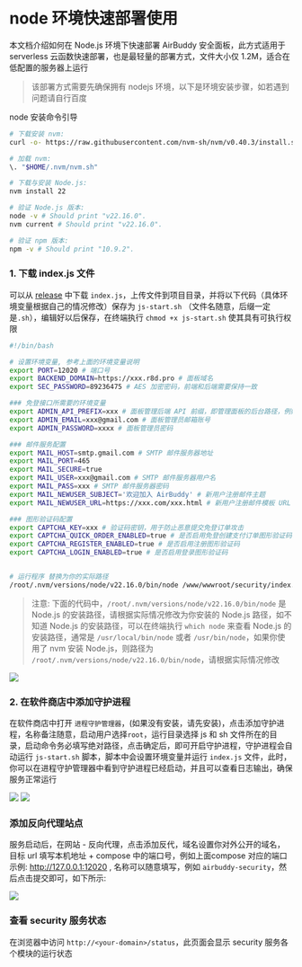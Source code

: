 # node 环境快速部署使用

本文档介绍如何在 Node.js 环境下快速部署 AirBuddy 安全面板，此方式适用于 serverless 云函数快速部署，也是最轻量的部署方式，文件大小仅 1.2M，适合在低配置的服务器上运行

> 该部署方式需要先确保拥有 nodejs 环境，以下是环境安装步骤，如若遇到问题请自行百度

node 安装命令引导
```bash
# 下载安装 nvm:
curl -o- https://raw.githubusercontent.com/nvm-sh/nvm/v0.40.3/install.sh | bash

# 加载 nvm:
\. "$HOME/.nvm/nvm.sh"

# 下载与安装 Node.js:
nvm install 22

# 验证 Node.js 版本:
node -v # Should print "v22.16.0".
nvm current # Should print "v22.16.0".

# 验证 npm 版本:
npm -v # Should print "10.9.2".
```

### 1. 下载 index.js 文件
可以从 [release](https://github.com/dc8683/v2board-service-security/releases) 中下载 `index.js`，上传文件到项目目录，并将以下代码（具体环境变量根据自己的情况修改）保存为 `js-start.sh` （文件名随意，后缀一定是`.sh`），编辑好以后保存，在终端执行 `chmod +x js-start.sh` 使其具有可执行权限

```bash
#!/bin/bash

# 设置环境变量, 参考上面的环境变量说明
export PORT=12020 # 端口号
export BACKEND_DOMAIN=https://xxx.r8d.pro # 面板域名
export SEC_PASSWORD=89236475 # AES 加密密码，前端和后端需要保持一致

### 免登接口所需要的环境变量
export ADMIN_API_PREFIX=xxx # 面板管理后端 API 前缀，即管理面板的后台路径，例如: /5cba3s
export ADMIN_EMAIL=xxx@gmail.com # 面板管理员邮箱账号
export ADMIN_PASSWORD=xxxx # 面板管理员密码

### 邮件服务配置
export MAIL_HOST=smtp.gmail.com # SMTP 邮件服务器地址
export MAIL_PORT=465
export MAIL_SECURE=true
export MAIL_USER=xxx@gmail.com # SMTP 邮件服务器用户名
export MAIL_PASS=xxx # SMTP 邮件服务器密码
export MAIL_NEWUSER_SUBJECT='欢迎加入 AirBuddy' # 新用户注册邮件主题
export MAIL_NEWUSER_URL=https://xxx.com/xxx.html # 新用户注册邮件模板 URL

### 图形验证码配置
export CAPTCHA_KEY=xxx # 验证码密钥，用于防止恶意提交免登订单攻击
export CAPTCHA_QUICK_ORDER_ENABLED=true # 是否启用免登创建支付订单图形验证码
export CAPTCHA_REGISTER_ENABLED=true # 是否启用注册图形验证码
export CAPTCHA_LOGIN_ENABLED=true # 是否启用登录图形验证码


# 运行程序 替换为你的实际路径
/root/.nvm/versions/node/v22.16.0/bin/node /www/wwwroot/security/index.js
```

> 注意: 下面的代码中，`/root/.nvm/versions/node/v22.16.0/bin/node` 是 Node.js 的安装路径，请根据实际情况修改为你安装的 Node.js 路径，如不知道 Node.js 的安装路径，可以在终端执行 `which node` 来查看 Node.js 的安装路径，通常是 `/usr/local/bin/node` 或者 `/usr/bin/node`，如果你使用了 nvm 安装 Node.js，则路径为 `/root/.nvm/versions/node/v22.16.0/bin/node`，请根据实际情况修改

![](https://github.com/dc8683/picx-images-hosting/raw/master/docs/Clipboard---2025-06-19-01.20.51.4cl59rq7a1.webp)

### 2. 在软件商店中添加守护进程
在软件商店中打开 `进程守护管理器`，(如果没有安装，请先安装)，点击添加守护进程，名称备注随意，启动用户选择`root`，运行目录选择 js 和 sh 文件所在的目录，启动命令务必填写绝对路径，点击确定后，即可开启守护进程，守护进程会自动运行 `js-start.sh` 脚本，脚本中会设置环境变量并运行 `index.js` 文件，此时，你可以在进程守护管理器中看到守护进程已经启动，并且可以查看日志输出，确保服务正常运行

![](https://github.com/dc8683/picx-images-hosting/raw/master/docs/Clipboard---2025-06-19-01.23.26.73u7hucbbv.webp)
![](https://github.com/dc8683/picx-images-hosting/raw/master/docs/Clipboard---2025-06-19-01.27.49.2obsckzx3w.webp)

### 添加反向代理站点

服务启动后，在网站 - 反向代理，点击添加反代，域名设置你对外公开的域名，目标 url 填写本机地址 + compose 中的端口号，例如上面compose 对应的端口示例: http://127.0.0.1:12020 , 名称可以随意填写，例如 `airbuddy-security`，然后点击提交即可，如下所示:

![](https://github.com/dc8683/picx-images-hosting/raw/master/docs/fandai.4n7z15bffe.webp)

### 查看 security 服务状态

在浏览器中访问 `http://<your-domain>/status`，此页面会显示 security 服务各个模块的运行状态
